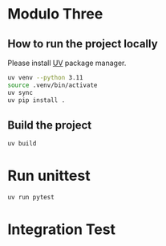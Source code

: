 # Modulo Three

## How to run the project locally
Please install [UV](https://docs.astral.sh/uv/getting-started/installation/#standalone-installer) package manager.

```sh
uv venv --python 3.11
source .venv/bin/activate
uv sync
uv pip install .
```


## Build the project
```sh
uv build
```

# Run unittest
```sh
uv run pytest
```


# Integration Test